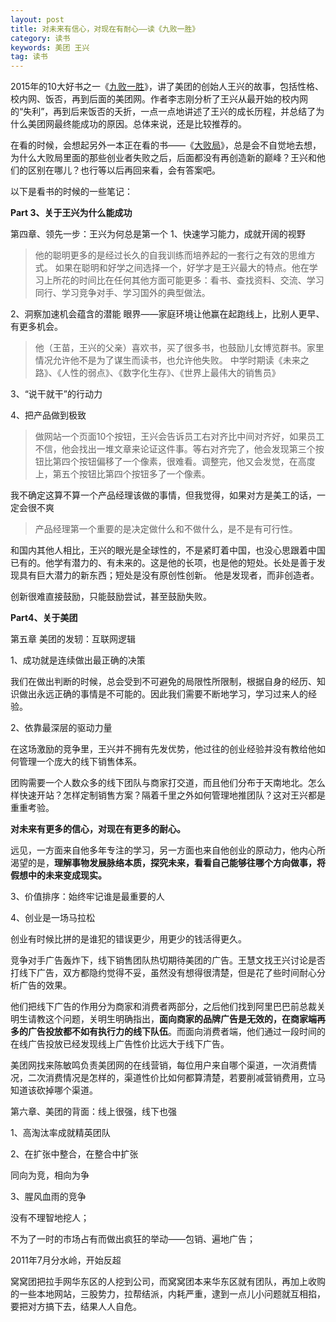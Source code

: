 ```yaml
---
layout: post
title: 对未来有信心，对现在有耐心——读《九败一胜》
category: 读书
keywords: 美团 王兴
tag: 读书
---
```

2015年的10大好书之一《[九败一胜](https://book.douban.com/subject/2018527/)》，讲了美团的创始人王兴的故事，包括性格、校内网、饭否，再到后面的美团网。作者李志刚分析了王兴从最开始的校内网的“失利”，再到后来饭否的夭折，一点一点地讲述了王兴的成长历程，并总结了为什么美团网最终能成功的原因。总体来说，还是比较推荐的。

在看的时候，会想起另外一本正在看的书——《[大败局](https://book.douban.com/subject/1072438/)》，总是会不自觉地去想，为什么大败局里面的那些创业者失败之后，后面都没有再创造新的巅峰？王兴和他们的区别在哪儿？也行等以后再回来看，会有答案吧。

以下是看书的时候的一些笔记：
	


**Part 3、关于王兴为什么能成功**

第四章、领先一步：王兴为何总是第一个
1、快速学习能力，成就开阔的视野

>他的聪明更多的是经过长久的自我训练而培养起的一套行之有效的思维方式。
如果在聪明和好学之间选择一个，好学才是王兴最大的特点。他在学习上所花的时间比在任何其他方面可能更多：看书、查找资料、交流、学习同行、学习竞争对手、学习国外的典型做法。

2、洞察加速机会蕴含的潜能
眼界——家庭环境让他赢在起跑线上，比别人更早、有更多机会。

>他（王苗，王兴的父亲）喜欢书，买了很多书，也鼓励儿女博览群书。家里情况允许他不是为了谋生而读书，也允许他失败。
中学时期读《未来之路》、《人性的弱点》、《数字化生存》、《世界上最伟大的销售员》

3、“说干就干”的行动力

4、把产品做到极致

>做网站一个页面10个按钮，王兴会告诉员工右对齐比中间对齐好，如果员工不信，他会找出一堆文章来论证这件事。等右对齐完了，他会发现第三个按钮比第四个按钮偏移了一个像素，很难看。调整完，他又会发觉，在高度上，第五个按钮比第四个按钮多了一个像素。


我不确定这算不算一个产品经理该做的事情，但我觉得，如果对方是美工的话，一定会很不爽


>产品经理第一个重要的是决定做什么和不做什么，是不是有可行性。
>
和国内其他人相比，王兴的眼光是全球性的，不是紧盯着中国，也没心思跟着中国已有的。他学有潜力的、有未来的。这是他的长项，也是他的短处。长处是善于发现具有巨大潜力的新东西；短处是没有原创性创新。
他是发现者，而非创造者。
>
创新很难直接鼓励，只能鼓励尝试，甚至鼓励失败。

**Part4、关于美团**

第五章 美团的发轫：互联网逻辑

1、成功就是连续做出最正确的决策

>
我们在做出判断的时候，总会受到不可避免的局限性所限制，根据自身的经历、知识做出永远正确的事情是不可能的。因此我们需要不断地学习，学习过来人的经验。

2、依靠最深层的驱动力量

>
在这场激励的竞争里，王兴并不拥有先发优势，他过往的创业经验并没有教给他如何管理一个庞大的线下销售体系。
>
团购需要一个人数众多的线下团队与商家打交道，而且他们分布于天南地北。怎么样快速开站？怎样定制销售方案？隔着千里之外如何管理地推团队？这对王兴都是重重考验。
>
**对未来有更多的信心，对现在有更多的耐心。**
>
远见，一方面来自他多年专注的学习，另一方面也来自他创业的原动力，他内心所渴望的是，**理解事物发展脉络本质，探究未来，看看自己能够往哪个方向做事，将假想中的未来变成现实。**

3、价值排序：始终牢记谁是最重要的人

4、创业是一场马拉松

>
创业有时候比拼的是谁犯的错误更少，用更少的钱活得更久。
>
竞争对手广告轰炸下，线下销售团队热切期待美团的广告。王慧文找王兴讨论是否打线下广告，双方都隐约觉得不妥，虽然没有想得很清楚，但是花了些时间耐心分析广告的效果。
>
他们把线下广告的作用分为商家和消费者两部分，之后他们找到阿里巴巴前总裁关明生请教这个问题，关明生明确指出，**面向商家的品牌广告是无效的，在商家端再多的广告投放都不如有执行力的线下队伍**。而面向消费者端，他们通过一段时间的在线广告投放已经发现线上广告性价比远大于线下广告。
>
美团网找来陈敏鸣负责美团网的在线营销，每位用户来自哪个渠道，一次消费情况，二次消费情况是怎样的，渠道性价比如何都算清楚，若要削减营销费用，立马知道该砍掉哪个渠道。

第六章、美团的背面：线上很强，线下也强

1、高淘汰率成就精英团队

2、在扩张中整合，在整合中扩张
>
同向为竞，相向为争

3、腥风血雨的竞争

>
没有不理智地挖人；
>
不为了一时的市场占有而做出疯狂的举动——包销、遍地广告；
>
2011年7月分水岭，开始反超
>
窝窝团把拉手网华东区的人挖到公司，而窝窝团本来华东区就有团队，再加上收购的一些本地网站，三股势力，拉帮结派，内耗严重，逮到一点儿小问题就互相掐，要把对方搞下去，结果人人自危。

